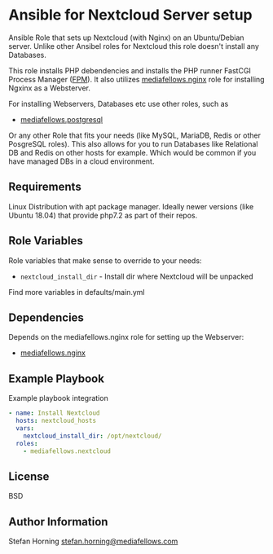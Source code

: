 # Ansible for Nextcloud Server setup

Ansible Role that sets up Nextcloud (with Nginx) on an Ubuntu/Debian server. Unlike other Ansibel roles for Nextcloud this role doesn't install any Databases.

This role installs PHP debendencies and  installs the PHP runner FastCGI Process Manager ([FPM](https://www.php.net/manual/de/install.fpm.php)).
It also utilizes [mediafellows.nginx](https://github.com/mediafellows/ansible-role-nginx) role for installing Ngxinx as a Websterver.

For installing Webservers, Databases etc use other roles, such as
- [mediafellows.postgresql](https://github.com/mediafellows/ansible-role-postgresql)

Or any other Role that fits your needs (like MySQL, MariaDB, Redis or other PosgreSQL roles).
This also allows for you to run Databases like Relational DB and Redis on other hosts for example. Which would be common if you have managed DBs in a cloud environment.

## Requirements

Linux Distribution with apt package manager. Ideally newer versions (like Ubuntu 18.04) that provide php7.2 as part of their repos.

## Role Variables

Role variables that make sense to override to your needs:
- `nextcloud_install_dir` - Install dir where Nextcloud will be unpacked

Find more variables in defaults/main.yml

## Dependencies

Depends on the mediafellows.nginx role for setting up the Webserver:

- [mediafellows.nginx](https://github.com/mediafellows/ansible-role-nginx)

## Example Playbook

Example playbook integration

```yaml
- name: Install Nextcloud
  hosts: nextcloud_hosts
  vars:
    nextcloud_install_dir: /opt/nextcloud/
  roles:
    - mediafellows.nextcloud
```

## License

BSD

## Author Information

Stefan Horning <stefan.horning@mediafellows.com>

